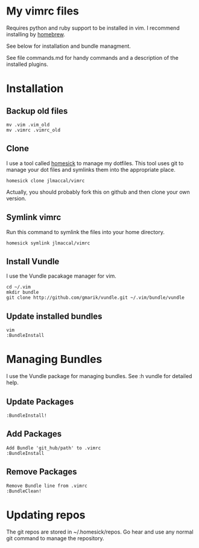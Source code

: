 # My vimrc files

Requires python and ruby support to be installed in vim. I recommend installing
by [homebrew][brew].

See below for installation and bundle managment.

See file commands.md for handy commands and a description of the installed plugins.

[brew]: http://mxcl.github.com/homebrew/

# Installation

## Backup old files

    mv .vim .vim_old
    mv .vimrc .vimrc_old

## Clone

I use a tool called [homesick][hs] to manage my dotfiles. This tool uses
git to manage your dot files and symlinks them into the appropriate place.

    homesick clone jlmaccal/vimrc

Actually, you should probably fork this on github and then clone your own version.

[hs]: https://github.com/technicalpickles/homesick

## Symlink vimrc

Run this command to symlink the files into your home directory.

    homesick symlink jlmaccal/vimrc

## Install Vundle

I use the Vundle pacakage manager for vim.

    cd ~/.vim
    mkdir bundle
    git clone http://github.com/gmarik/vundle.git ~/.vim/bundle/vundle

## Update installed bundles

    vim
    :BundleInstall

# Managing Bundles

I use the Vundle package for managing bundles. See :h vundle for detailed help.

## Update Packages

    :BundleInstall!

## Add Packages

    Add Bundle 'git_hub/path' to .vimrc
    :BundleInstall

## Remove Packages

    Remove Bundle line from .vimrc
    :BundleClean!

# Updating repos

The git repos are stored in ~/.homesick/repos. Go hear and use any normal git command
to manage the repository.


